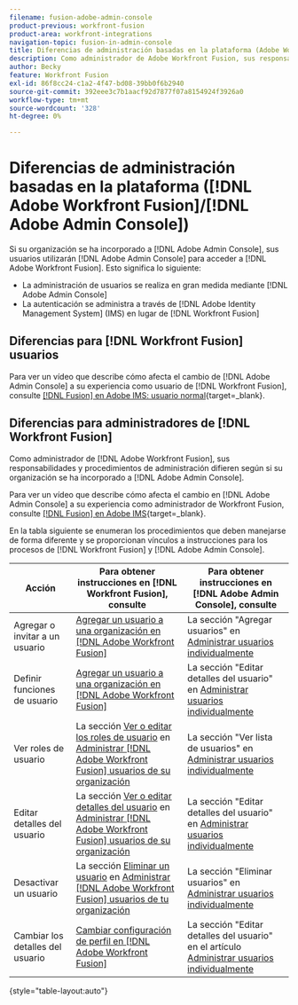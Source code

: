 ```yaml
---
filename: fusion-adobe-admin-console
product-previous: workfront-fusion
product-area: workfront-integrations
navigation-topic: fusion-in-admin-console
title: Diferencias de administración basadas en la plataforma (Adobe Workfront Fusion/Adobe Business Platform)
description: Como administrador de Adobe Workfront Fusion, sus responsabilidades y procedimientos de administración difieren en función de si su organización se ha incorporado a Adobe Business Platform. Este artículo enumera los procedimientos que deben gestionarse de forma diferente y los vínculos a las instrucciones para los procesos tanto en Workfront Fusion como en Adobe Admin Console.
author: Becky
feature: Workfront Fusion
exl-id: 86f8cc24-c1a2-4f47-bd08-39bb0f6b2940
source-git-commit: 392eee3c7b1aacf92d7877f07a8154924f3926a0
workflow-type: tm+mt
source-wordcount: '328'
ht-degree: 0%

---
```


# Diferencias de administración basadas en la plataforma ([!DNL Adobe Workfront Fusion]/[!DNL Adobe Admin Console])

Si su organización se ha incorporado a [!DNL Adobe Admin Console], sus usuarios utilizarán [!DNL Adobe Admin Console] para acceder a [!DNL Adobe Workfront Fusion]. Esto significa lo siguiente:

* La administración de usuarios se realiza en gran medida mediante [!DNL Adobe Admin Console]
* La autenticación se administra a través de [!DNL Adobe Identity Management System] (IMS) en lugar de [!DNL Workfront Fusion]

## Diferencias para [!DNL Workfront Fusion] usuarios

Para ver un vídeo que describe cómo afecta el cambio de [!DNL Adobe Admin Console] a su experiencia como usuario de [!DNL Workfront Fusion], consulte [[!DNL Fusion] en Adobe IMS: usuario normal](https://video.tv.adobe.com/v/3412465/){target=_blank}.

## Diferencias para administradores de [!DNL Workfront Fusion]

Como administrador de [!DNL Adobe Workfront Fusion], sus responsabilidades y procedimientos de administración difieren según si su organización se ha incorporado a [!DNL Adobe Admin Console].

Para ver un vídeo que describe cómo afecta el cambio en [!DNL Adobe Admin Console] a su experiencia como administrador de Workfront Fusion, consulte [[!DNL Fusion] en Adobe IMS](https://video.tv.adobe.com/v/3412464/){target=_blank}.

En la tabla siguiente se enumeran los procedimientos que deben manejarse de forma diferente y se proporcionan vínculos a instrucciones para los procesos de [!DNL Workfront Fusion] y [!DNL Adobe Admin Console].

| Acción | Para obtener instrucciones en [!DNL Workfront Fusion], consulte | Para obtener instrucciones en [!DNL Adobe Admin Console], consulte |
|---|---|---|
| Agregar o invitar a un usuario | [Agregar un usuario a una organización en [!DNL Adobe Workfront Fusion]](../../workfront-fusion/organizations/add-user-to-an-organization.md) | La sección &quot;Agregar usuarios&quot; en [Administrar usuarios individualmente](https://helpx.adobe.com/enterprise/using/manage-users-individually.html) |
| Definir funciones de usuario | [Agregar un usuario a una organización en [!DNL Adobe Workfront Fusion]](../../workfront-fusion/organizations/add-user-to-an-organization.md) | La sección &quot;Editar detalles del usuario&quot; en [Administrar usuarios individualmente](https://helpx.adobe.com/enterprise/using/manage-users-individually.html) |
| Ver roles de usuario | La sección [Ver o editar los roles de usuario](../../workfront-fusion/organizations/manage-fusion-users.md#view) en [Administrar [!DNL Adobe Workfront Fusion] usuarios de su organización](../../workfront-fusion/organizations/manage-fusion-users.md) | La sección &quot;Ver lista de usuarios&quot; en [Administrar usuarios individualmente](https://helpx.adobe.com/enterprise/using/manage-users-individually.html) |
| Editar detalles del usuario | La sección [Ver o editar detalles del usuario](../../workfront-fusion/organizations/manage-fusion-users.md#view2) en [Administrar [!DNL Adobe Workfront Fusion] usuarios de su organización](../../workfront-fusion/organizations/manage-fusion-users.md) | La sección &quot;Editar detalles del usuario&quot; en [Administrar usuarios individualmente](https://helpx.adobe.com/enterprise/using/manage-users-individually.html) |
| Desactivar un usuario | La sección [Eliminar un usuario](../../workfront-fusion/organizations/manage-fusion-users.md#delete) en [Administrar [!DNL Adobe Workfront Fusion] usuarios de tu organización](../../workfront-fusion/organizations/manage-fusion-users.md) | La sección &quot;Eliminar usuarios&quot; en [Administrar usuarios individualmente](https://helpx.adobe.com/enterprise/using/manage-users-individually.html) |
| Cambiar los detalles del usuario | [Cambiar configuración de perfil en [!DNL Adobe Workfront Fusion]](../../workfront-fusion/workfront-fusion-basics/change-profile-settings.md) | La sección &quot;Editar detalles del usuario&quot; en el artículo [Administrar usuarios individualmente](https://helpx.adobe.com/enterprise/using/manage-users-individually.html) |

{style="table-layout:auto"}

<!--
## SSO (Single Sign-On)

Because the Adobe Business Platform controls Single Sign-On (SSO) for users, the following actions and functionality are handled automatically through the Adobe Business Platform. If your organization has not yet been onboarded to the Adobe Business Platform, you must perform these actions in Workfront Fusion. If your organization has been onboarded to the Adobe Business Platform, you can not see these options in your Workfront Fusion environment.

* Setting up Single Sign-on in Workfront Fusion

[Set up identity](https://helpx.adobe.com/enterprise/using/set-up-identity.html)
-->
